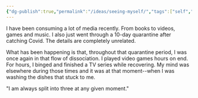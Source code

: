 ```yaml
---
{"dg-publish":true,"permalink":"/ideas/seeing-myself/","tags":["self","thinking","thought"],"created":"2024-09-22T06:59:17.710+08:00","updated":"2024-12-17T17:58:27.089+08:00"}
---
```



I have been consuming a lot of media recently. From books to videos, games and music. I also just went through a 10-day quarantine after catching Covid. The details are completely unrelated.

What has been happening is that, throughout that quarantine period, I was once again in that flow of dissociation. I played video games hours on end. For hours, I binged and finished a TV series while recovering. My mind was elsewhere during those times and it was at that moment--when I was washing the dishes that stuck to me.

"I am always split into three at any given moment."
